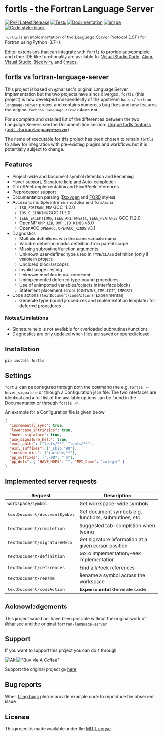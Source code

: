 # fortls - the Fortran Language Server

[![PyPI Latest Release](https://img.shields.io/pypi/v/fortls.svg)](https://pypi.org/project/fortls/)
[![Tests](https://github.com/gnikit/fortls/actions/workflows/main.yml/badge.svg)](https://github.com/gnikit/fortls/actions/workflows/main.yml)
[![Documentation](https://github.com/gnikit/fortls/actions/workflows/docs.yml/badge.svg)](https://github.com/gnikit/fortls/actions/workflows/docs.yml)
[![image](https://img.shields.io/github/license/gnikit/fortls.svg)](https://github.com/gnikit/fortls/blob/master/LICENSE)
[![Code style: black](https://img.shields.io/badge/code%20style-black-000000.svg)](https://github.com/psf/black)

`fortls` is an implementation of the [Language Server Protocol](https://github.com/Microsoft/language-server-protocol)
(LSP) for Fortran using Python (3.7+).

Editor extensions that can integrate with `fortls` to provide autocomplete and
other IDE-like functionality are available for
[Visual Studio Code](https://github.com/krvajal/vscode-fortran-support),
[Atom](https://atom.io/packages/ide-fortran),
[Visual Studio](https://github.com/michaelkonecny/vs-fortran-ls-client),
[(Neo)vim](https://github.com/hansec/fortran-language-server/wiki/Using-forts-with-vim),
and [Emacs](https://github.com/emacs-lsp/lsp-mode).

## fortls vs fortran-language-server

This project is based on @hansec's original Language Server implementation but the two projects have since diverged.
`fortls` (this project) is now developed independently of the upstream `hansec/fortran-language-server` project and contains numerous bug fixes and new features
the original `fortran-language-server` does not.

For a complete and detailed list of the differences between the two Language Servers
see the Documentation section: [Unique fortls features (not in fortran-language-server)](https://gnikit.github.io/fortls/fortls_changes.html)

The name of executable for this project has been chosen to remain `fortls`
to allow for integration with pre-existing plugins and workflows but it is
potentially subject to change.

## Features

- Project-wide and Document symbol detection and Renaming
- Hover support, Signature help and Auto-completion
- GoTo/Peek implementation and Find/Peek references
- Preprocessor support
- Documentation parsing ([Doxygen](http://www.doxygen.org/) and
  [FORD](https://github.com/Fortran-FOSS-Programmers/ford) styles)
- Access to multiple intrinsic modules and functions
  - `ISO_FORTRAN_ENV` GCC 11.2.0
  - `IOS_C_BINDING` GCC 11.2.0
  - `IEEE_EXCEPTIONS`, `IEEE_ARITHMETIC`, `IEEE_FEATURES` GCC 11.2.0
  - OpenMP `OMP_LIB`, `OMP_LIB_KINDS` v5.0
  - OpenACC `OPENACC`, `OPENACC_KINDS` v3.1
- Diagnostics
  - Multiple definitions with the same variable name
  - Variable definition masks definition from parent scope
  - Missing subroutine/function arguments
  - Unknown user-defined type used in `TYPE`/`CLASS` definition
    (only if visible in project)
  - Unclosed blocks/scopes
  - Invalid scope nesting
  - Unknown modules in `USE` statement
  - Unimplemented deferred type-bound procedures
  - Use of unimported variables/objects in interface blocks
  - Statement placement errors (`CONTAINS`, `IMPLICIT`, `IMPORT`)
- Code actions (`textDocument/codeAction`) \[Experimental\]
  - Generate type-bound procedures and implementation templates for
    deferred procedures

### Notes/Limitations

- Signature help is not available for overloaded subroutines/functions
- Diagnostics are only updated when files are saved or opened/closed

## Installation

```sh
pip install fortls
```

## Settings

`fortls` can be configured through both the command line e.g.
`fortls --hover_signature` or through a Configuration json file.
The two interfaces are identical and a full list of the available options can
be found in the [Documentation](https://gnikit.github.io/fortls/options.html)
or through `fortls -h`

An example for a Configuration file is given below

```json
{
  "incremental_sync": true,
  "lowercase_intrinsics": true,
  "hover_signature": true,
  "use_signature_help": true,
  "excl_paths": ["tests/**", "tools/**"],
  "excl_suffixes": ["_skip.f90"],
  "include_dirs": ["include/**"],
  "pp_suffixes": [".F90", ".h"],
  "pp_defs": { "HAVE_HDF5": "", "MPI_Comm": "integer" }
}
```

## Implemented server requests

| Request                       | Description                                            |
| ----------------------------- | ------------------------------------------------------ |
| `workspace/symbol`            | Get workspace-wide symbols                             |
| `textDocument/documentSymbol` | Get document symbols e.g. functions, subroutines, etc. |
| `textDocument/completion`     | Suggested tab-completion when typing                   |
| `textDocument/signatureHelp`  | Get signature information at a given cursor position   |
| `textDocument/definition`     | GoTo implementation/Peek implementation                |
| `textDocument/references`     | Find all/Peek references                               |
| `textDocument/rename`         | Rename a symbol across the workspace                   |
| `textDocument/codeAction`     | **Experimental** Generate code                         |

## Acknowledgements

This project would not have been possible without the original work of [@hansec](https://github.com/hansec/)
and the original [`fortran-language-server`](https://github.com/hansec/fortran-language-server)

## Support

If you want to support this project you can do it through

[![Alt](https://www.paypalobjects.com/webstatic/mktg/Logo/pp-logo-150px.png)](https://paypal.me/inikit)
[!["Buy Me A Coffee"](https://www.buymeacoffee.com/assets/img/custom_images/orange_img.png)](https://www.buymeacoffee.com/gnikit)

Support the original project go [here](https://paypal.me/hansec)

## Bug reports

When [filing bugs](https://github.com/gnikit/fortls/issues/new)
please provide example code to reproduce the observed issue.

## License

This project is made available under the [MIT License](https://github.com/gnikit/fortls/blob/dev/LICENSE).
